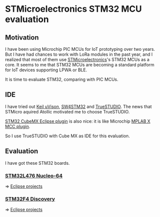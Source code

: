 # STMicroelectronics STM32 MCU evaluation

## Motivation

I have been using Microchip PIC MCUs for IoT prototyping over two years. But I have had chances to work with LoRa modules in the past year, and I realized that most of them use [STMicroelectronics](http://www.st.com/content/st_com/en.html)'s STM32 MCUs as a core. It seems to me that STM32 MCUs are becoming a standard platform for IoT devices supporting LPWA or BLE.

It is time to evaluate STM32, comparing with PIC MCUs.

## IDE

I have tried out [Keil uVison](http://www2.keil.com/mdk5/uvision/), [SW4STM32](http://www.openstm32.org/HomePage) and [TrueSTUDIO]((https://atollic.com/truestudio/)). The news that STMicro aquired Atollic motivated me to choose TrueSTUDIO.

[STM32 CubeMX Eclipse plugin](http://www.st.com/en/development-tools/stsw-stm32095.html) is also nice: it is like Microchip [MPLAB X MCC plugin](http://www.microchip.com/mplab/mplab-code-configurator).

So I use TrueSTUDIO with Cube MX as IDE for this evaluation.

## Evaluation

I have got these STM32 boards.

### [STM32L476 Nucleo-64](http://www.st.com/en/evaluation-tools/nucleo-l476rg.html)

=> [Eclipse projects](./STM32L476-Nucleo-64)

### [STM32F4 Discovery](http://www.st.com/en/evaluation-tools/stm32f4discovery.html)

=> [Eclipse projects](./STM32F4-Discovery)
